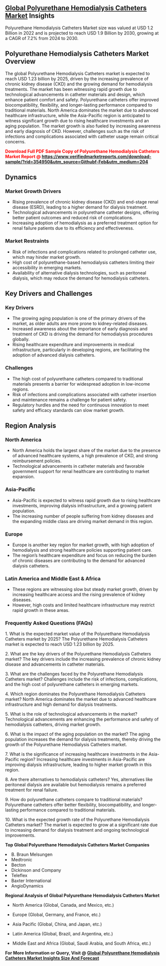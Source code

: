 <h2><a href="https://www.verifiedmarketreports.com/download-sample/?rid=354950&amp;utm_source=Githubf&amp;utm_medium=204" target="_blank">Global Polyurethane Hemodialysis Catheters Market</a> Insights</h2><p>Polyurethane Hemodialysis Catheters Market size was valued at USD 1.2 Billion in 2022 and is projected to reach USD 1.9 Billion by 2030, growing at a CAGR of 7.2% from 2024 to 2030.</p><p> <h2>Polyurethane Hemodialysis Catheters Market Overview</h2> <p>The global Polyurethane Hemodialysis Catheters market is expected to reach USD 1.23 billion by 2025, driven by the increasing prevalence of chronic kidney disease (CKD) and the growing demand for hemodialysis treatments. The market has been witnessing rapid growth due to technological advancements in catheter materials and design, which enhance patient comfort and safety. Polyurethane catheters offer improved biocompatibility, flexibility, and longer-lasting performance compared to traditional materials. North America dominates the market due to advanced healthcare infrastructure, while the Asia-Pacific region is anticipated to witness significant growth due to rising healthcare investments and an aging population. The market growth is also fueled by increasing awareness and early diagnosis of CKD. However, challenges such as the risk of infections and complications associated with catheter usage remain critical concerns. </p> <p><strong><p><span class=""><span style="color: #ff0000;"><strong>Download Full PDF Sample Copy of Polyurethane Hemodialysis Catheters Market Report</strong> @ </span><a href="https://www.verifiedmarketreports.com/download-sample/?rid=354950&amp;utm_source=Githubf-Feb&amp;utm_medium=204" target="_blank">https://www.verifiedmarketreports.com/download-sample/?rid=354950&amp;utm_source=Githubf-Feb&amp;utm_medium=204</a></span></p></strong></p> <h2>Dynamics</h2> <h3>Market Growth Drivers</h3> <ul> <li>Rising prevalence of chronic kidney disease (CKD) and end-stage renal disease (ESRD), leading to a higher demand for dialysis treatment.</li> <li>Technological advancements in polyurethane catheter designs, offering better patient outcomes and reduced risk of complications.</li> <li>Increasing adoption of hemodialysis as a preferred treatment option for renal failure patients due to its efficiency and effectiveness.</li> </ul> <h3>Market Restraints</h3> <ul> <li>Risk of infections and complications related to prolonged catheter use, which may hinder market growth.</li> <li>High cost of polyurethane-based hemodialysis catheters limiting their accessibility in emerging markets.</li> <li>Availability of alternative dialysis technologies, such as peritoneal dialysis, which may reduce the demand for hemodialysis catheters.</li> </ul> <h2>Key Drivers and Challenges</h2> <h3>Key Drivers</h3> <ul> <li>The growing aging population is one of the primary drivers of the market, as older adults are more prone to kidney-related diseases.</li> <li>Increased awareness about the importance of early diagnosis and treatment of CKD is driving the demand for hemodialysis procedures globally.</li> <li>Rising healthcare expenditure and improvements in medical infrastructure, particularly in developing regions, are facilitating the adoption of advanced dialysis catheters.</li> </ul> <h3>Challenges</h3> <ul> <li>The high cost of polyurethane catheters compared to traditional materials presents a barrier for widespread adoption in low-income regions.</li> <li>Risk of infections and complications associated with catheter insertion and maintenance remains a challenge for patient safety.</li> <li>Regulatory hurdles and the need for continuous innovation to meet safety and efficacy standards can slow market growth.</li> </ul> <h2>Region Analysis</h2> <h3>North America</h3> <ul> <li>North America holds the largest share of the market due to the presence of advanced healthcare systems, a high prevalence of CKD, and strong reimbursement policies.</li> <li>Technological advancements in catheter materials and favorable government support for renal healthcare are contributing to market expansion.</li> </ul> <h3>Asia-Pacific</h3> <ul> <li>Asia-Pacific is expected to witness rapid growth due to rising healthcare investments, improving dialysis infrastructure, and a growing patient population.</li> <li>The increasing number of people suffering from kidney diseases and the expanding middle class are driving market demand in this region.</li> </ul> <h3>Europe</h3> <ul> <li>Europe is another key region for market growth, with high adoption of hemodialysis and strong healthcare policies supporting patient care.</li> <li>The region’s healthcare expenditure and focus on reducing the burden of chronic diseases are contributing to the demand for advanced dialysis catheters.</li> </ul> <h3>Latin America and Middle East & Africa</h3> <ul> <li>These regions are witnessing slow but steady market growth, driven by increasing healthcare access and the rising prevalence of kidney diseases.</li> <li>However, high costs and limited healthcare infrastructure may restrict rapid growth in these areas.</li> </ul> <h3>Frequently Asked Questions (FAQs)</h3> <p>1. What is the expected market value of the Polyurethane Hemodialysis Catheters market by 2025? The Polyurethane Hemodialysis Catheters market is expected to reach USD 1.23 billion by 2025.</p> <p>2. What are the key drivers of the Polyurethane Hemodialysis Catheters market? The key drivers include the increasing prevalence of chronic kidney disease and advancements in catheter materials.</p> <p>3. What are the challenges faced by the Polyurethane Hemodialysis Catheters market? Challenges include the risk of infections, complications, and the high cost of polyurethane catheters in emerging markets.</p> <p>4. Which region dominates the Polyurethane Hemodialysis Catheters market? North America dominates the market due to advanced healthcare infrastructure and high demand for dialysis treatments.</p> <p>5. What is the role of technological advancements in the market? Technological advancements are enhancing the performance and safety of hemodialysis catheters, driving market growth.</p> <p>6. What is the impact of the aging population on the market? The aging population increases the demand for dialysis treatments, thereby driving the growth of the Polyurethane Hemodialysis Catheters market.</p> <p>7. What is the significance of increasing healthcare investments in the Asia-Pacific region? Increasing healthcare investments in Asia-Pacific are improving dialysis infrastructure, leading to higher market growth in this region.</p> <p>8. Are there alternatives to hemodialysis catheters? Yes, alternatives like peritoneal dialysis are available but hemodialysis remains a preferred treatment for renal failure.</p> <p>9. How do polyurethane catheters compare to traditional materials? Polyurethane catheters offer better flexibility, biocompatibility, and longer-lasting performance compared to traditional materials.</p> <p>10. What is the expected growth rate of the Polyurethane Hemodialysis Catheters market? The market is expected to grow at a significant rate due to increasing demand for dialysis treatment and ongoing technological improvements.</p> </p><p><strong>Top Global Polyurethane Hemodialysis Catheters Market Companies</strong></p><div data-test-id=""><p><li>B. Braun Melsungen</li><li> Medtronic</li><li> Becton</li><li> Dickinson and Company</li><li> Teleflex</li><li> Baxter International</li><li> AngioDynamics</li></p><div><strong>Regional Analysis of&nbsp;Global Polyurethane Hemodialysis Catheters Market</strong></div><ul><li dir="ltr"><p dir="ltr">North America&nbsp;(Global, Canada, and Mexico, etc.)</p></li><li dir="ltr"><p dir="ltr">Europe (Global, Germany, and France, etc.)</p></li><li dir="ltr"><p dir="ltr">Asia Pacific&nbsp;(Global, China, and Japan, etc.)</p></li><li dir="ltr"><p dir="ltr">Latin America&nbsp;(Global, Brazil, and Argentina, etc.)</p></li><li dir="ltr">Middle East and Africa&nbsp;(Global, Saudi Arabia, and South Africa, etc.)</li></ul><p><strong>For More Information or Query, Visit @&nbsp;</strong><strong><a href="https://www.verifiedmarketreports.com/product/polyurethane-hemodialysis-catheters-market/?utm_source=Githubf&amp;utm_medium=204" target="_blank">Global Polyurethane Hemodialysis Catheters Market Insights Size And Forecast</a></strong></p></div>

